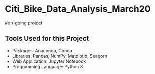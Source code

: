 # Citi_Bike_Data_Analysis_March20

#on-going project



## Tools Used for this Project
  - Packages: Anaconda, Conda
  - Libraries: Pandas, NumPy, Matplotlb, Seaborn
  - Web Application: Jupyter Notebook
  - Programming Language: Python 3

